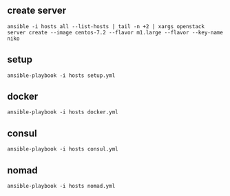 ## create server
```
ansible -i hosts all --list-hosts | tail -n +2 | xargs openstack server create --image centos-7.2 --flavor m1.large --flavor --key-name niko
```

## setup
```
ansible-playbook -i hosts setup.yml
```

## docker
```
ansible-playbook -i hosts docker.yml
```

## consul
```
ansible-playbook -i hosts consul.yml
```

## nomad
```
ansible-playbook -i hosts nomad.yml
```
